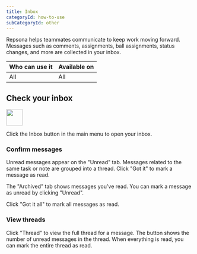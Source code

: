 ```yaml
---
title: Inbox
categoryId: how-to-use
subCategoryId: other
---
```


Repsona helps teammates communicate to keep work moving forward. Messages such as comments, assignments, ball assignments, status changes, and more are collected in your inbox.

| Who can use it | Available on |
|---|---|
| All | All |

## Check your inbox

<img src="/images/help/main-menu-tray.png" width="44">

Click the Inbox button in the main menu to open your inbox.

### Confirm messages

Unread messages appear on the "Unread" tab. Messages related to the same task or note are grouped into a thread. Click "Got it" to mark a message as read.

The "Archived" tab shows messages you’ve read. You can mark a message as unread by clicking "Unread".

Click "Got it all" to mark all messages as read.

### View threads

Click "Thread" to view the full thread for a message. The button shows the number of unread messages in the thread. When everything is read, you can mark the entire thread as read.
